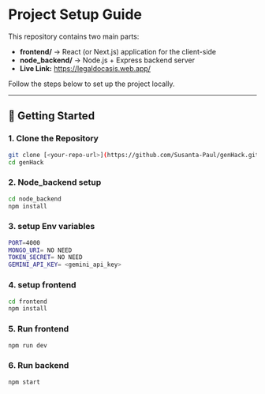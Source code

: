 # Project Setup Guide

This repository contains two main parts:

- **frontend/** → React (or Next.js) application for the client-side
- **node_backend/** → Node.js + Express backend server
- **Live Link:** https://legaldocasis.web.app/

Follow the steps below to set up the project locally.

---

## 🚀 Getting Started

### 1. Clone the Repository
```bash
git clone [<your-repo-url>](https://github.com/Susanta-Paul/genHack.git)
cd genHack
```
### 2. Node_backend setup
```bash
cd node_backend
npm install
```
### 3. setup Env variables
```bash
PORT=4000
MONGO_URI= NO NEED
TOKEN_SECRET= NO NEED
GEMINI_API_KEY= <gemini_api_key>
```
### 4. setup frontend
```bash
cd frontend
npm install
```
### 5. Run frontend
```bash
npm run dev
```
### 6. Run backend
```bash
npm start
```




